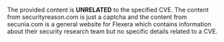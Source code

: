 The provided content is **UNRELATED** to the specified CVE. The content from securityreason.com is just a captcha and the content from secunia.com is a general website for Flexera which contains information about their security research team but no specific details related to a CVE.